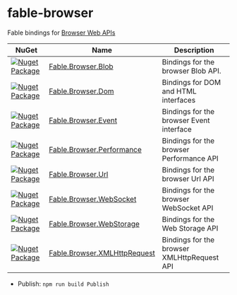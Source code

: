 # fable-browser

Fable bindings for [Browser Web APIs](https://developer.mozilla.org/docs/Web/API)

|NuGet|Name|Description|
|-----|----|-----------|
|[![Nuget Package](https://img.shields.io/nuget/v/Fable.Browser.Blob.svg)](https://www.nuget.org/packages/Fable.Browser.Blob)|[Fable.Browser.Blob](src/Blob/README.md)|Bindings for the browser Blob API.|
|[![Nuget Package](https://img.shields.io/nuget/v/Fable.Browser.Dom.svg)](https://www.nuget.org/packages/Fable.Browser.Dom)|[Fable.Browser.Dom](src/Dom/README.md)|Bindings for DOM and HTML interfaces|
|[![Nuget Package](https://img.shields.io/nuget/v/Fable.Browser.Event.svg)](https://www.nuget.org/packages/Fable.Browser.Event)|[Fable.Browser.Event](src/Event/README.md)|Bindings for the browser Event interface|
|[![Nuget Package](https://img.shields.io/nuget/v/Fable.Browser.Performance.svg)](https://www.nuget.org/packages/Fable.Browser.Performance)|[Fable.Browser.Performance](src/Performance/README.md)|Bindings for the browser Performance API|
|[![Nuget Package](https://img.shields.io/nuget/v/Fable.Browser.Url.svg)](https://www.nuget.org/packages/Fable.Browser.Url)|[Fable.Browser.Url](src/Url/README.md)|Bindings for the browser Url API|
|[![Nuget Package](https://img.shields.io/nuget/v/Fable.Browser.WebSocket.svg)](https://www.nuget.org/packages/Fable.Browser.WebSocket)|[Fable.Browser.WebSocket](src/WebSocket/README.md)|Bindings for the browser WebSocket API|
|[![Nuget Package](https://img.shields.io/nuget/v/Fable.Browser.WebStorage.svg)](https://www.nuget.org/packages/Fable.Browser.WebStorage)|[Fable.Browser.WebStorage](src/WebStorage/README.md)|Bindings for the Web Storage API|
|[![Nuget Package](https://img.shields.io/nuget/v/Fable.Browser.XMLHttpRequest.svg)](https://www.nuget.org/packages/Fable.Browser.XMLHttpRequest)|[Fable.Browser.XMLHttpRequest](src/XMLHttpRequest/README.md)|Bindings for the browser XMLHttpRequest API|

- Publish: `npm run build Publish`
